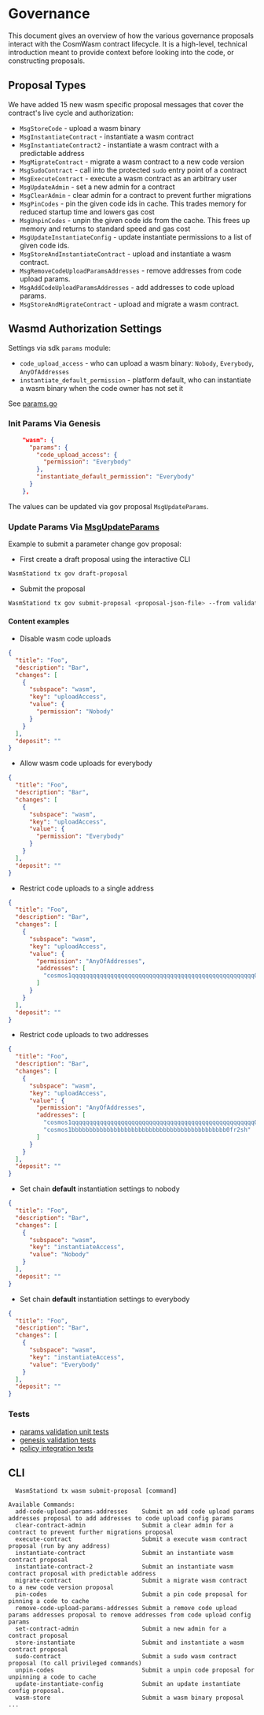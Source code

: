# Governance

This document gives an overview of how the various governance
proposals interact with the CosmWasm contract lifecycle. It is
a high-level, technical introduction meant to provide context before
looking into the code, or constructing proposals.

## Proposal Types

We have added 15 new wasm specific proposal messages that cover the contract's live cycle and authorization:

- `MsgStoreCode` - upload a wasm binary
- `MsgInstantiateContract` - instantiate a wasm contract
- `MsgInstantiateContract2` - instantiate a wasm contract with a predictable address
- `MsgMigrateContract` - migrate a wasm contract to a new code version
- `MsgSudoContract` - call into the protected `sudo` entry point of a contract
- `MsgExecuteContract` - execute a wasm contract as an arbitrary user
- `MsgUpdateAdmin` - set a new admin for a contract
- `MsgClearAdmin` - clear admin for a contract to prevent further migrations
- `MsgPinCodes` - pin the given code ids in cache. This trades memory for reduced startup time and lowers gas cost
- `MsgUnpinCodes` - unpin the given code ids from the cache. This frees up memory and returns to standard speed and gas cost
- `MsgUpdateInstantiateConfig` - update instantiate permissions to a list of given code ids.
- `MsgStoreAndInstantiateContract` - upload and instantiate a wasm contract.
- `MsgRemoveCodeUploadParamsAddresses` - remove addresses from code upload params.
- `MsgAddCodeUploadParamsAddresses` - add addresses to code upload params.
- `MsgStoreAndMigrateContract` - upload and migrate a wasm contract.

## Wasmd Authorization Settings

Settings via sdk `params` module:

- `code_upload_access` - who can upload a wasm binary: `Nobody`, `Everybody`, `AnyOfAddresses`
- `instantiate_default_permission` - platform default, who can instantiate a wasm binary when the code owner has not set it

See [params.go](https://github.com/airchains-network/junction/blob/master/x/wasm/types/params.go)

### Init Params Via Genesis

```json
    "wasm": {
      "params": {
        "code_upload_access": {
          "permission": "Everybody"
        },
        "instantiate_default_permission": "Everybody"
      }
    },
```

The values can be updated via gov proposal `MsgUpdateParams`.

### Update Params Via [MsgUpdateParams](https://github.com/airchains-network/junction/blob/v0.41.0/proto/cosmwasm/wasm/v1/tx.proto#L263)

Example to submit a parameter change gov proposal:

- First create a draft proposal using the interactive CLI

```sh
WasmStationd tx gov draft-proposal
```

- Submit the proposal

```sh
WasmStationd tx gov submit-proposal <proposal-json-file> --from validator --chain-id=testing -b block
```

#### Content examples

- Disable wasm code uploads

```json
{
  "title": "Foo",
  "description": "Bar",
  "changes": [
    {
      "subspace": "wasm",
      "key": "uploadAccess",
      "value": {
        "permission": "Nobody"
      }
    }
  ],
  "deposit": ""
}
```

- Allow wasm code uploads for everybody

```json
{
  "title": "Foo",
  "description": "Bar",
  "changes": [
    {
      "subspace": "wasm",
      "key": "uploadAccess",
      "value": {
        "permission": "Everybody"
      }
    }
  ],
  "deposit": ""
}
```

- Restrict code uploads to a single address

```json
{
  "title": "Foo",
  "description": "Bar",
  "changes": [
    {
      "subspace": "wasm",
      "key": "uploadAccess",
      "value": {
        "permission": "AnyOfAddresses",
        "addresses": [
          "cosmos1qqqqqqqqqqqqqqqqqqqqqqqqqqqqqqqqqqqqqqqqqqqqqqqqqqqq0fr2sh"
        ]
      }
    }
  ],
  "deposit": ""
}
```

- Restrict code uploads to two addresses

```json
{
  "title": "Foo",
  "description": "Bar",
  "changes": [
    {
      "subspace": "wasm",
      "key": "uploadAccess",
      "value": {
        "permission": "AnyOfAddresses",
        "addresses": [
          "cosmos1qqqqqqqqqqqqqqqqqqqqqqqqqqqqqqqqqqqqqqqqqqqqqqqqqqqq0fr2sh",
          "cosmos1bbbbbbbbbbbbbbbbbbbbbbbbbbbbbbbbbbbbbbbbbbbb0fr2sh"
        ]
      }
    }
  ],
  "deposit": ""
}
```

- Set chain **default** instantiation settings to nobody

```json
{
  "title": "Foo",
  "description": "Bar",
  "changes": [
    {
      "subspace": "wasm",
      "key": "instantiateAccess",
      "value": "Nobody"
    }
  ],
  "deposit": ""
}
```

- Set chain **default** instantiation settings to everybody

```json
{
  "title": "Foo",
  "description": "Bar",
  "changes": [
    {
      "subspace": "wasm",
      "key": "instantiateAccess",
      "value": "Everybody"
    }
  ],
  "deposit": ""
}
```

### Tests

- [params validation unit tests](https://github.com/airchains-network/junction/blob/master/x/wasm/types/params_test.go)
- [genesis validation tests](https://github.com/airchains-network/junction/blob/master/x/wasm/types/genesis_test.go)
- [policy integration tests](https://github.com/airchains-network/junction/blob/master/x/wasm/keeper/keeper_test.go)

## CLI

```shell script
  WasmStationd tx wasm submit-proposal [command]

Available Commands:
  add-code-upload-params-addresses    Submit an add code upload params addresses proposal to add addresses to code upload config params
  clear-contract-admin                Submit a clear admin for a contract to prevent further migrations proposal
  execute-contract                    Submit a execute wasm contract proposal (run by any address)
  instantiate-contract                Submit an instantiate wasm contract proposal
  instantiate-contract-2              Submit an instantiate wasm contract proposal with predictable address
  migrate-contract                    Submit a migrate wasm contract to a new code version proposal
  pin-codes                           Submit a pin code proposal for pinning a code to cache
  remove-code-upload-params-addresses Submit a remove code upload params addresses proposal to remove addresses from code upload config params
  set-contract-admin                  Submit a new admin for a contract proposal
  store-instantiate                   Submit and instantiate a wasm contract proposal
  sudo-contract                       Submit a sudo wasm contract proposal (to call privileged commands)
  unpin-codes                         Submit a unpin code proposal for unpinning a code to cache
  update-instantiate-config           Submit an update instantiate config proposal.
  wasm-store                          Submit a wasm binary proposal
...
```
